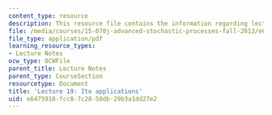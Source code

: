 ```yaml
---
content_type: resource
description: This resource file contains the information regarding lecture 19.
file: /media/courses/15-070j-advanced-stochastic-processes-fall-2013/e6475916fcc87c2850db29b3a1dd27e2_MIT15_070JF13_Lec19.pdf
file_type: application/pdf
learning_resource_types:
- Lecture Notes
ocw_type: OCWFile
parent_title: Lecture Notes
parent_type: CourseSection
resourcetype: Document
title: 'Lecture 19: Ito applications'
uid: e6475916-fcc8-7c28-50db-29b3a1dd27e2
---
```

